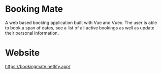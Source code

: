 # Booking Mate

A web based booking application built with Vue and Vuex. The user is able to book a span of dates, see a list of all active bookings as well as update their personal information.

# Website

https://bookingmate.netlify.app/
